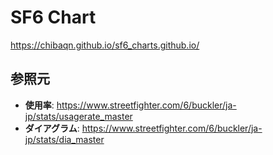 # SF6 Chart

https://chibaqn.github.io/sf6_charts.github.io/

## 参照元

- **使用率**: https://www.streetfighter.com/6/buckler/ja-jp/stats/usagerate_master
- **ダイアグラム**: https://www.streetfighter.com/6/buckler/ja-jp/stats/dia_master